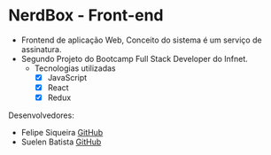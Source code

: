 # NerdBox - Front-end

- Frontend de aplicação Web, Conceito do sistema é um serviço de assinatura.
- Segundo Projeto do Bootcamp Full Stack Developer do Infnet.
    - Tecnologias utilizadas
        * [X] JavaScript
        * [X] React
        * [X] Redux

Desenvolvedores:
- Felipe Siqueira [GitHub](https://github.com/fsiq-dev)
- Suelen Batista [GitHub](https://github.com/sue1en)